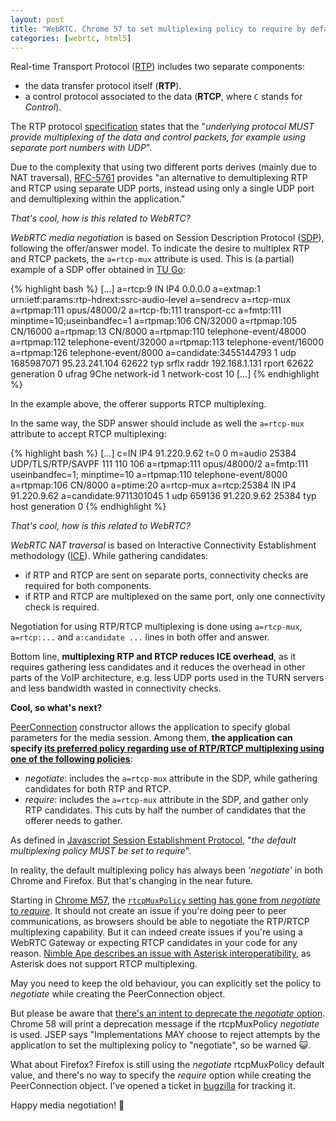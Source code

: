```yaml
---
layout: post
title: "WebRTC. Chrome 57 to set multiplexing policy to require by default"
categories: [webrtc, html5]
---
```


Real-time Transport Protocol ([RTP](https://tools.ietf.org/html/rfc3550))
includes two separate components:

- the data transfer protocol itself (**RTP**).
- a control protocol associated to the data (**RTCP**, where `C` stands for *Control*).

The RTP protocol [specification](https://tools.ietf.org/html/rfc3550) states that
the "*underlying protocol MUST provide multiplexing of the data and control packets,
for example using separate port numbers with UDP*".

Due to the complexity that using two different ports derives
(mainly due to NAT traversal), [RFC-5761](https://tools.ietf.org/html/rfc5761)
provides "an alternative to demultiplexing RTP and RTCP using separate UDP ports,
instead using only a single UDP port and demultiplexing within the application."

*That's cool, how is this related to WebRTC?*

*WebRTC media negotiation* is based on Session Description Protocol
 ([SDP](https://tools.ietf.org/html/rfc4566)),
following the offer/answer model. To indicate the desire to multiplex RTP and RTCP packets,
the `a=rtcp-mux` attribute is used. This is (a partial) example of a SDP offer obtained in
[TU Go](https://go.tu.com):

{% highlight bash %}
[...]
a=rtcp:9 IN IP4 0.0.0.0
a=extmap:1 urn:ietf:params:rtp-hdrext:ssrc-audio-level
a=sendrecv
a=rtcp-mux
a=rtpmap:111 opus/48000/2
a=rtcp-fb:111 transport-cc
a=fmtp:111 minptime=10;useinbandfec=1
a=rtpmap:106 CN/32000
a=rtpmap:105 CN/16000
a=rtpmap:13 CN/8000
a=rtpmap:110 telephone-event/48000
a=rtpmap:112 telephone-event/32000
a=rtpmap:113 telephone-event/16000
a=rtpmap:126 telephone-event/8000
a=candidate:3455144793 1 udp 1685987071 95.23.241.104 62622 typ srflx raddr 192.168.1.131 rport 62622 generation 0 ufrag 9Che network-id 1 network-cost 10
[...]
{% endhighlight %}

In the example above, the offerer supports RTCP multiplexing.

In the same way, the SDP answer should include as well the `a=rtcp-mux` attribute to accept
RTCP multiplexing:

{% highlight bash %}
[...]
c=IN IP4 91.220.9.62
t=0 0
m=audio 25384 UDP/TLS/RTP/SAVPF 111 110 106
a=rtpmap:111 opus/48000/2
a=fmtp:111 useinbandfec=1; minptime=10
a=rtpmap:110 telephone-event/8000
a=rtpmap:106 CN/8000
a=ptime:20
a=rtcp-mux
a=rtcp:25384 IN IP4 91.220.9.62
a=candidate:9711301045 1 udp 659136 91.220.9.62 25384 typ host generation 0
{% endhighlight %}

*That's cool, how is this related to WebRTC?*

*WebRTC NAT traversal* is based on Interactive Connectivity Establishment methodology
([ICE](https://tools.ietf.org/html/rfc5245)). While gathering candidates:

- if RTP and RTCP are sent on separate ports, connectivity checks are required for
both components.
- if RTP and RTCP are multiplexed on the same port, only one connectivity check is required.

Negotiation for using RTP/RTCP multiplexing is done using `a=rtcp-mux`, `a=rtcp:...` and
`a:candidate ...` lines in both offer and answer.

Bottom line, **multiplexing RTP and RTCP reduces ICE overhead**, as it requires gathering less
candidates and it reduces the overhead in other parts of the VoIP architecture, e.g. less UDP
ports used in the TURN servers and less bandwidth wasted in connectivity checks.

**Cool, so what's next?**

[PeerConnection](XYZ) constructor allows the application to specify global parameters for
the media session. Among them, **the application can specify [its preferred policy
regarding use of RTP/RTCP multiplexing using one of the following policies](https://tools.ietf.org/html/draft-ietf-rtcweb-jsep-17#section-4.1.1)**:

- *negotiate*: includes the `a=rtcp-mux` attribute in the SDP, while gathering candidates
for both RTP and RTCP.
- *require*: includes the `a=rtcp-mux` attribute in the SDP, and gather only RTP candidates.
This cuts by half the number of candidates that the offerer needs to gather.

As defined in [Javascript Session Establishment Protocol](https://tools.ietf.org/html/draft-ietf-rtcweb-jsep-17),
"*the default multiplexing policy MUST be set to require*".

In reality, the default multiplexing policy has always been *'negotiate'* in both Chrome and Firefox. But that's changing in the near future.

Starting in [Chrome M57](https://groups.google.com/forum/#!topic/discuss-webrtc/eM57DEy89MY),
the [`rtcpMuxPolicy` setting has gone from *negotiate* to *require*](https://bugs.chromium.org/p/webrtc/issues/detail?id=6030).
It should not create an issue if you're doing peer to peer communications,
as browsers should be able to negotiate the RTP/RTCP multiplexing capability.
But it can indeed create issues if you're using a WebRTC Gateway or expecting
RTCP candidates in your code for any reason. [Nimble Ape describes an issue with Asterisk
interoperatibility](https://medium.com/@nimbleape/webrtc-asterisk-and-chrome-57-a706fde33780#.iqiz2tmgx),
as Asterisk does not support RTCP multiplexing.

May you need to keep the old behaviour, you can explicitly set the policy to *negotiate* while
creating the PeerConnection object.

But please be aware that [there's an intent to deprecate the *negotiate*
option](https://groups.google.com/a/chromium.org/forum/#!msg/blink-dev/OP2SGSWF5lo/v7GOaWt_CQAJ).
Chrome 58 will print a deprecation message if the rtcpMuxPolicy *negotiate* is used. JSEP
says "Implementations MAY choose to reject attempts by the application to set the multiplexing
policy to "negotiate", so be warned :smiley_cat:.

What about Firefox? Firefox is still using the *negotiate* rtcpMuxPolicy default value,
and there's no way to specify the *require* option while creating the PeerConnection object.
I've opened a ticket in [bugzilla](https://bugzilla.mozilla.org/show_bug.cgi?id=1339203)
for tracking it.

Happy media negotiation! :tiger:
